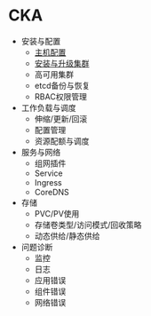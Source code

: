 # CKA

+ 安装与配置
  - [主机配置](./installandconfig/hostconfig.md)
  - [安装与升级集群](./installandconfig/install&update.md)
  - 高可用集群
  - etcd备份与恢复
  - RBAC权限管理
+ 工作负载与调度
  - 伸缩/更新/回滚
  - 配置管理
  - 资源配额与调度
+ 服务与网络
  - 组网插件
  - Service
  - Ingress
  - CoreDNS
+ 存储
  - PVC/PV使用
  - 存储卷类型/访问模式/回收策略
  - 动态供给/静态供给
+ 问题诊断
  - 监控
  - 日志
  - 应用错误
  - 组件错误
  - 网络错误
  
  